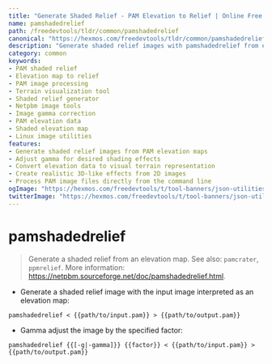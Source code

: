 ```yaml
---
title: "Generate Shaded Relief - PAM Elevation to Relief | Online Free DevTools by Hexmos"
name: pamshadedrelief
path: /freedevtools/tldr/common/pamshadedrelief
canonical: "https://hexmos.com/freedevtools/tldr/common/pamshadedrelief/"
description: "Generate shaded relief images with pamshadedrelief from elevation maps. Adjust gamma, control shadows, and create realistic terrain visualizations. Free online tool, no registration required."
category: common
keywords:
- PAM shaded relief
- Elevation map to relief
- PAM image processing
- Terrain visualization tool
- Shaded relief generator
- Netpbm image tools
- Image gamma correction
- PAM elevation data
- Shaded elevation map
- Linux image utilities
features:
- Generate shaded relief images from PAM elevation maps
- Adjust gamma for desired shading effects
- Convert elevation data to visual terrain representation
- Create realistic 3D-like effects from 2D images
- Process PAM image files directly from the command line
ogImage: "https://hexmos.com/freedevtools/t/tool-banners/json-utilities-banner.png"
twitterImage: "https://hexmos.com/freedevtools/t/tool-banners/json-utilities-banner.png"
---
```


# pamshadedrelief

> Generate a shaded relief from an elevation map.
> See also: `pamcrater`, `ppmrelief`.
> More information: <https://netpbm.sourceforge.net/doc/pamshadedrelief.html>.

- Generate a shaded relief image with the input image interpreted as an elevation map:

`pamshadedrelief < {{path/to/input.pam}} > {{path/to/output.pam}}`

- Gamma adjust the image by the specified factor:

`pamshadedrelief {{[-g|-gamma]}} {{factor}} < {{path/to/input.pam}} > {{path/to/output.pam}}`
